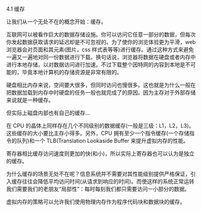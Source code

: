 4.1 缓存

让我们从一个无处不在的概念开始：缓存。

互联网可以被看作巨大的数据存储设施。你可以访问它任意一部分的数据，但每次你发起数据获取请求的延迟却是不可忽视的。为了使你的浏览体验更为平滑，web 浏览器会对页面和其元素\(图片，css 样式表等等\)进行缓存。通过这种方式来避免一遍又一遍地对同一份数据进行下载。换句话说，浏览器将数据在硬盘或者内存中进行本地存储，以对数据访问进行加速。不过下载整个因特网的内容到本地是不可能的，毕竟本地计算机的存储资源是非常有限的。

硬盘相比内存来说，空间要大很多，但同时访问也慢很多。这也就是为什么一般在把数据加载到内存中时硬盘的任务一般也就完成了的原因。因为主存对于外部存储来说就是一种缓存。

但实际上磁盘内部也有自己的缓存...

在 CPU 的晶体上同样存在几个不同级别的数据缓存\(一般是三级：L1，L2，L3\)。这些缓存的大小要比主存小得多。另外，CPU 拥有至少一个指令缓存\(一个存储指令的队列\)和一个 TLB\(Translation Lookaside Buffer 来提升虚拟内存的性能。

寄存器相比缓存访问速度则更加的快\(和小\)，所以实际上寄存器也可以认为是独立的缓存。

为什么缓存的场景无处不在呢？信息系统并不需要对其性能级别提供严格保证，引入缓存往往会降低平均访问时间\(从请求到响应的时间\)。而使这样的系统正常运转我们需要我们的老朋友“局部性”：每时每刻我们都只需要访问一小部分的数据。

虚拟内存的策略可以允许我们使用物理内存作为程序代码块和数据块的缓存。

